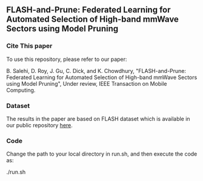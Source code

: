## FLASH-and-Prune: Federated Learning for Automated Selection of High-band mmWave Sectors using Model Pruning


### Cite This paper
To use this repository, please refer to our paper: 

B. Salehi, D. Roy, J. Gu, C. Dick, and K. Chowdhury, "FLASH-and-Prune: Federated Learning for Automated Selection of High-band mmWave Sectors using Model Pruning", Under review, IEEE Transaction on Mobile Computing.
 
 
### Dataset
The results in the paper are based on FLASH dataset which is available in our public repository [here](https://genesys-lab.org/multimodal-fusion-nextg-v2x-communications).

### Code
Change the path to your local directory in run.sh, and then execute the code as:

./run.sh
